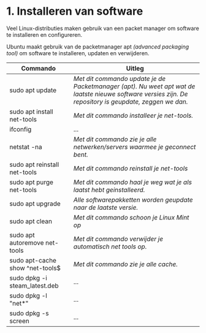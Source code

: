 # 1. Installeren van software
Veel Linux-distributies maken gebruik van een packet manager om software te installeren en configureren.

Ubuntu maakt gebruik van de packetmanager apt _(advanced packaging tool)_ om software te installeren, updaten en verwijderen.

Commando | Uitleg
--- | ---
sudo apt update | _Met dit commando update je de Packetmanager (apt). Nu weet apt wat de laatste nieuwe software versies zijn. De repository is geupdate, zeggen we dan._
sudo apt install net-tools |_Met dit commando installeer je net-tools._
ifconfig | ...
netstat -na | _Met dit commando zie je alle netwerken/servers waarmee je geconnect bent._
sudo apt reinstall net-tools | _Met dit commando reinstall je net-tools_
sudo apt purge net-tools | _Met dit commando haal je weg wat je als laatst hebt geinstalleerd._
sudo apt upgrade | _Alle softwarepakketten worden geupdate naar de laatste versie._
sudo apt clean | _Met dit commando schoon je Linux Mint op_
sudo apt autoremove net-tools | _Met dit commando verwijder je automatisch net tools op._
sudo apt-cache show ^net-tools$ | _Met dit commando zie je alle cache._
sudo dpkg -i steam_latest.deb | ...
sudo dpkg -l "net*" | ...
sudo dpkg -s screen | ...
